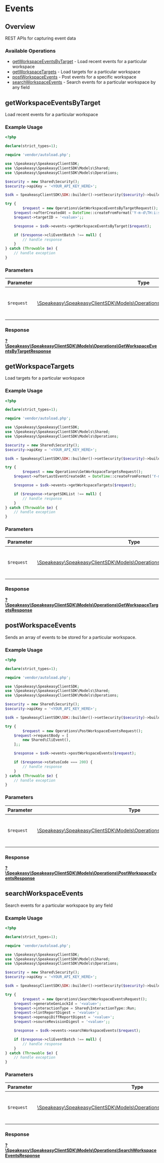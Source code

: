 # Events


## Overview

REST APIs for capturing event data

### Available Operations

* [getWorkspaceEventsByTarget](#getworkspaceeventsbytarget) - Load recent events for a particular workspace
* [getWorkspaceTargets](#getworkspacetargets) - Load targets for a particular workspace
* [postWorkspaceEvents](#postworkspaceevents) - Post events for a specific workspace
* [searchWorkspaceEvents](#searchworkspaceevents) - Search events for a particular workspace by any field

## getWorkspaceEventsByTarget

Load recent events for a particular workspace

### Example Usage

```php
<?php

declare(strict_types=1);

require 'vendor/autoload.php';

use \Speakeasy\SpeakeasyClientSDK;
use \Speakeasy\SpeakeasyClientSDK\Models\Shared;
use \Speakeasy\SpeakeasyClientSDK\Models\Operations;

$security = new Shared\Security();
$security->apiKey = '<YOUR_API_KEY_HERE>';

$sdk = SpeakeasyClientSDK\SDK::builder()->setSecurity($security)->build();

try {
        $request = new Operations\GetWorkspaceEventsByTargetRequest();
    $request->afterCreatedAt = DateTime::createFromFormat('Y-m-d\TH:i:s+', '2024-04-01T04:00:29.393Z');
    $request->targetID = '<value>';;

    $response = $sdk->events->getWorkspaceEventsByTarget($request);

    if ($response->cliEventBatch !== null) {
        // handle response
    }
} catch (Throwable $e) {
    // handle exception
}
```

### Parameters

| Parameter                                                                                                                                         | Type                                                                                                                                              | Required                                                                                                                                          | Description                                                                                                                                       |
| ------------------------------------------------------------------------------------------------------------------------------------------------- | ------------------------------------------------------------------------------------------------------------------------------------------------- | ------------------------------------------------------------------------------------------------------------------------------------------------- | ------------------------------------------------------------------------------------------------------------------------------------------------- |
| `$request`                                                                                                                                        | [\Speakeasy\SpeakeasyClientSDK\Models\Operations\GetWorkspaceEventsByTargetRequest](../../Models/Operations/GetWorkspaceEventsByTargetRequest.md) | :heavy_check_mark:                                                                                                                                | The request object to use for the request.                                                                                                        |


### Response

**[?\Speakeasy\SpeakeasyClientSDK\Models\Operations\GetWorkspaceEventsByTargetResponse](../../Models/Operations/GetWorkspaceEventsByTargetResponse.md)**


## getWorkspaceTargets

Load targets for a particular workspace

### Example Usage

```php
<?php

declare(strict_types=1);

require 'vendor/autoload.php';

use \Speakeasy\SpeakeasyClientSDK;
use \Speakeasy\SpeakeasyClientSDK\Models\Shared;
use \Speakeasy\SpeakeasyClientSDK\Models\Operations;

$security = new Shared\Security();
$security->apiKey = '<YOUR_API_KEY_HERE>';

$sdk = SpeakeasyClientSDK\SDK::builder()->setSecurity($security)->build();

try {
        $request = new Operations\GetWorkspaceTargetsRequest();
    $request->afterLastEventCreatedAt = DateTime::createFromFormat('Y-m-d\TH:i:s+', '2024-11-24T17:59:46.647Z');;

    $response = $sdk->events->getWorkspaceTargets($request);

    if ($response->targetSDKList !== null) {
        // handle response
    }
} catch (Throwable $e) {
    // handle exception
}
```

### Parameters

| Parameter                                                                                                                           | Type                                                                                                                                | Required                                                                                                                            | Description                                                                                                                         |
| ----------------------------------------------------------------------------------------------------------------------------------- | ----------------------------------------------------------------------------------------------------------------------------------- | ----------------------------------------------------------------------------------------------------------------------------------- | ----------------------------------------------------------------------------------------------------------------------------------- |
| `$request`                                                                                                                          | [\Speakeasy\SpeakeasyClientSDK\Models\Operations\GetWorkspaceTargetsRequest](../../Models/Operations/GetWorkspaceTargetsRequest.md) | :heavy_check_mark:                                                                                                                  | The request object to use for the request.                                                                                          |


### Response

**[?\Speakeasy\SpeakeasyClientSDK\Models\Operations\GetWorkspaceTargetsResponse](../../Models/Operations/GetWorkspaceTargetsResponse.md)**


## postWorkspaceEvents

Sends an array of events to be stored for a particular workspace.

### Example Usage

```php
<?php

declare(strict_types=1);

require 'vendor/autoload.php';

use \Speakeasy\SpeakeasyClientSDK;
use \Speakeasy\SpeakeasyClientSDK\Models\Shared;
use \Speakeasy\SpeakeasyClientSDK\Models\Operations;

$security = new Shared\Security();
$security->apiKey = '<YOUR_API_KEY_HERE>';

$sdk = SpeakeasyClientSDK\SDK::builder()->setSecurity($security)->build();

try {
        $request = new Operations\PostWorkspaceEventsRequest();
    $request->requestBody = [
        new Shared\CliEvent(),
    ];;

    $response = $sdk->events->postWorkspaceEvents($request);

    if ($response->statusCode === 200) {
        // handle response
    }
} catch (Throwable $e) {
    // handle exception
}
```

### Parameters

| Parameter                                                                                                                           | Type                                                                                                                                | Required                                                                                                                            | Description                                                                                                                         |
| ----------------------------------------------------------------------------------------------------------------------------------- | ----------------------------------------------------------------------------------------------------------------------------------- | ----------------------------------------------------------------------------------------------------------------------------------- | ----------------------------------------------------------------------------------------------------------------------------------- |
| `$request`                                                                                                                          | [\Speakeasy\SpeakeasyClientSDK\Models\Operations\PostWorkspaceEventsRequest](../../Models/Operations/PostWorkspaceEventsRequest.md) | :heavy_check_mark:                                                                                                                  | The request object to use for the request.                                                                                          |


### Response

**[?\Speakeasy\SpeakeasyClientSDK\Models\Operations\PostWorkspaceEventsResponse](../../Models/Operations/PostWorkspaceEventsResponse.md)**


## searchWorkspaceEvents

Search events for a particular workspace by any field

### Example Usage

```php
<?php

declare(strict_types=1);

require 'vendor/autoload.php';

use \Speakeasy\SpeakeasyClientSDK;
use \Speakeasy\SpeakeasyClientSDK\Models\Shared;
use \Speakeasy\SpeakeasyClientSDK\Models\Operations;

$security = new Shared\Security();
$security->apiKey = '<YOUR_API_KEY_HERE>';

$sdk = SpeakeasyClientSDK\SDK::builder()->setSecurity($security)->build();

try {
        $request = new Operations\SearchWorkspaceEventsRequest();
    $request->generateGenLockId = '<value>';
    $request->interactionType = Shared\InteractionType::Run;
    $request->lintReportDigest = '<value>';
    $request->openapiDiffReportDigest = '<value>';
    $request->sourceRevisionDigest = '<value>';;

    $response = $sdk->events->searchWorkspaceEvents($request);

    if ($response->cliEventBatch !== null) {
        // handle response
    }
} catch (Throwable $e) {
    // handle exception
}
```

### Parameters

| Parameter                                                                                                                               | Type                                                                                                                                    | Required                                                                                                                                | Description                                                                                                                             |
| --------------------------------------------------------------------------------------------------------------------------------------- | --------------------------------------------------------------------------------------------------------------------------------------- | --------------------------------------------------------------------------------------------------------------------------------------- | --------------------------------------------------------------------------------------------------------------------------------------- |
| `$request`                                                                                                                              | [\Speakeasy\SpeakeasyClientSDK\Models\Operations\SearchWorkspaceEventsRequest](../../Models/Operations/SearchWorkspaceEventsRequest.md) | :heavy_check_mark:                                                                                                                      | The request object to use for the request.                                                                                              |


### Response

**[?\Speakeasy\SpeakeasyClientSDK\Models\Operations\SearchWorkspaceEventsResponse](../../Models/Operations/SearchWorkspaceEventsResponse.md)**

